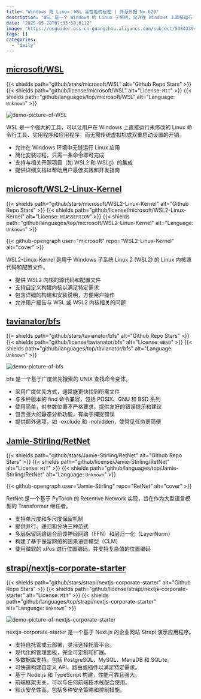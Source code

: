 ```yaml
---
title: "Windows 跑 Linux：WSL 高性能的秘密 | 开源日报 No.620"
description: "WSL 是一个 Windows 的 Linux 子系统，允许在 Windows 上直接运行 Linux 应用，无需虚拟机，支持一键安装和集成 WSL2/WSLg 等工具。"
date: "2025-05-28T07:35:58.611Z"
image: "https://osguider.oss-cn-guangzhou.aliyuncs.com/subject/53843394c16a0903809dc55da6f1d651.png"
tags: []
categories:
  - "daily"
---
```


## [microsoft/WSL](https://github.com/microsoft/WSL)

{{< shields path="github/stars/microsoft/WSL" alt="Github Repo Stars" >}} {{< shields path="github/license/microsoft/WSL" alt="License: `MIT`" >}} {{< shields path="github/languages/top/microsoft/WSL" alt="Language: `Unknown`" >}}

![demo-picture-of-WSL](https://static.osguider.com/subject/github/microsoft/WSL/be4ac8b6b228d39ab49294cb32e09021.png)

WSL 是一个强大的工具，可以让用户在 Windows 上直接运行未修改的 Linux 命令行工具、实用程序和应用程序，而无需传统虚拟机或双重启动设置的开销。

- 允许在 Windows 环境中无缝运行 Linux 应用
- 简化安装过程，只需一条命令即可完成
- 支持与相关开源项目（如 WSL2 和 WSLg）的集成
- 提供详细文档以帮助用户最佳实践和开发指南
  
## [microsoft/WSL2-Linux-Kernel](https://github.com/microsoft/WSL2-Linux-Kernel)

{{< shields path="github/stars/microsoft/WSL2-Linux-Kernel" alt="Github Repo Stars" >}} {{< shields path="github/license/microsoft/WSL2-Linux-Kernel" alt="License: `NOASSERTION`" >}} {{< shields path="github/languages/top/microsoft/WSL2-Linux-Kernel" alt="Language: `Unknown`" >}}

{{< github-opengraph user="microsoft" repo="WSL2-Linux-Kernel" alt="cover" >}}

WSL2-Linux-Kernel 是用于 Windows 子系统 Linux 2 (WSL2) 的 Linux 内核源代码和配置文件。

- 提供 WSL2 内核的源代码和配置文件
- 支持自定义构建内核以满足特定需求
- 包含详细的构建和安装说明，方便用户操作
- 允许用户报告与 WSL 或 WSL2 内核相关的问题
  
## [tavianator/bfs](https://github.com/tavianator/bfs)

{{< shields path="github/stars/tavianator/bfs" alt="Github Repo Stars" >}} {{< shields path="github/license/tavianator/bfs" alt="License: `0BSD`" >}} {{< shields path="github/languages/top/tavianator/bfs" alt="Language: `Unknown`" >}}

![demo-picture-of-bfs](https://static.osguider.com/subject/github/tavianator/bfs/e9030aece50c32869968d56e7268471e.svg)

bfs 是一个基于广度优先搜索的 UNIX 查找命令变体。

- 采用广度优先方式，通常能更快找到所需文件
- 与多种版本的 find 命令兼容，包括 POSIX、GNU 和 BSD 系列
- 使用简单，对参数位置不严格要求，提供友好的错误提示和建议
- 包含强大的静态分析功能，有助于捕捉错误
- 提供额外选项，如 -exclude 和 -nohidden，使常见任务更简便
  
## [Jamie-Stirling/RetNet](https://github.com/Jamie-Stirling/RetNet)

{{< shields path="github/stars/Jamie-Stirling/RetNet" alt="Github Repo Stars" >}} {{< shields path="github/license/Jamie-Stirling/RetNet" alt="License: `MIT`" >}} {{< shields path="github/languages/top/Jamie-Stirling/RetNet" alt="Language: `Unknown`" >}}

{{< github-opengraph user="Jamie-Stirling" repo="RetNet" alt="cover" >}}

RetNet 是一个基于 PyTorch 的 Retentive Network 实现，旨在作为大型语言模型的 Transformer 继任者。

- 支持单尺度和多尺度保留机制
- 提供并行、递归和分块三种范式
- 多层保留网络结合前馈神经网络（FFN）和层归一化（LayerNorm）
- 构建了基于保留网络的因果语言模型（CLM）
- 使用微软的 xPos 进行位置编码，并支持复杂值的位置编码
  
## [strapi/nextjs-corporate-starter](https://github.com/strapi/nextjs-corporate-starter)

{{< shields path="github/stars/strapi/nextjs-corporate-starter" alt="Github Repo Stars" >}} {{< shields path="github/license/strapi/nextjs-corporate-starter" alt="License: `MIT`" >}} {{< shields path="github/languages/top/strapi/nextjs-corporate-starter" alt="Language: `Unknown`" >}}

![demo-picture-of-nextjs-corporate-starter](https://static.osguider.com/subject/github/strapi/nextjs-corporate-starter/6c7127911eab4c88e865cc666a0943b0.gif)

nextjs-corporate-starter 是一个基于 Next.js 的企业网站 Strapi 演示应用程序。

- 支持自托管或云部署，灵活选择托管平台。
- 现代化的管理面板，完全可定制和扩展。
- 多数据库支持，包括 PostgreSQL、MySQL、MariaDB 和 SQLite。
- 可快速构建自定义 API、路由或插件以满足特定需求。
- 基于 Node.js 和 TypeScript 构建，性能可靠且强大。
- 前端框架无关，可以与任何前端技术栈配合使用。
- 默认安全性高，包括多种安全策略和控制措施。
  
